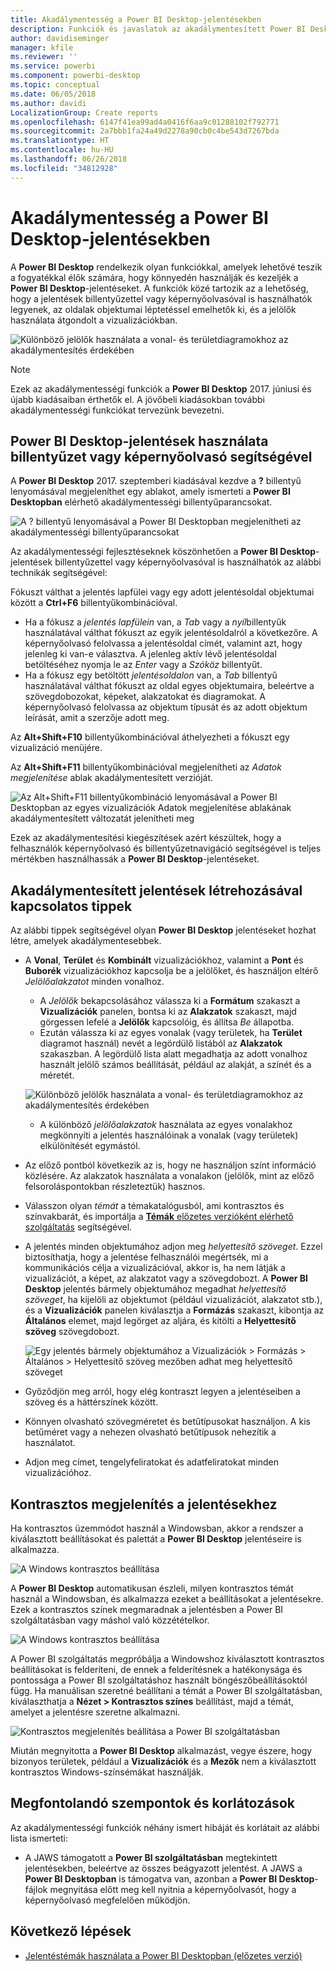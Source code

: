 ```yaml
---
title: Akadálymentesség a Power BI Desktop-jelentésekben
description: Funkciók és javaslatok az akadálymentesített Power BI Desktop-jelentések létrehozásához
author: davidiseminger
manager: kfile
ms.reviewer: ''
ms.service: powerbi
ms.component: powerbi-desktop
ms.topic: conceptual
ms.date: 06/05/2018
ms.author: davidi
LocalizationGroup: Create reports
ms.openlocfilehash: 6147f41ea99ad4a0416f6aa9c01288102f792771
ms.sourcegitcommit: 2a7bbb1fa24a49d2278a90cb0c4be543d7267bda
ms.translationtype: HT
ms.contentlocale: hu-HU
ms.lasthandoff: 06/26/2018
ms.locfileid: "34812928"
---
```

# <a name="accessibility-in-power-bi-desktop-reports"></a>Akadálymentesség a Power BI Desktop-jelentésekben
A **Power BI Desktop** rendelkezik olyan funkciókkal, amelyek lehetővé teszik a fogyatékkal élők számára, hogy könnyedén használják és kezeljék a **Power BI Desktop**-jelentéseket. A funkciók közé tartozik az a lehetőség, hogy a jelentések billentyűzettel vagy képernyőolvasóval is használhatók legyenek, az oldalak objektumai léptetéssel emelhetők ki, és a jelölők használata átgondolt a vizualizációkban.

![Különböző jelölők használata a vonal- és területdiagramokhoz az akadálymentesítés érdekében](media/desktop-accessibility/accessibility_01.png)

> [!NOTE]
> Ezek az akadálymentességi funkciók a **Power BI Desktop** 2017. júniusi és újabb kiadásaiban érthetők el. A jövőbeli kiadásokban további akadálymentességi funkciókat tervezünk bevezetni.
> 
> 

## <a name="consuming-a-power-bi-desktop-report-with-a-keyboard-or-screen-reader"></a>Power BI Desktop-jelentések használata billentyűzet vagy képernyőolvasó segítségével
A **Power BI Desktop** 2017. szeptemberi kiadásával kezdve a **?** billentyű lenyomásával megjeleníthet egy ablakot, amely ismerteti a **Power BI Desktopban** elérhető akadálymentességi billentyűparancsokat.

![A ? billentyű lenyomásával a Power BI Desktopban megjelenítheti az akadálymentességi billentyűparancsokat](media/desktop-accessibility/accessibility_03.png)

Az akadálymentességi fejlesztéseknek köszönhetően a **Power BI Desktop**-jelentések billentyűzettel vagy képernyőolvasóval is használhatók az alábbi technikák segítségével:

Fókuszt válthat a jelentés lapfülei vagy egy adott jelentésoldal objektumai között a **Ctrl+F6** billentyűkombinációval.

* Ha a fókusz a *jelentés lapfülein* van, a *Tab* vagy a *nyíl*billentyűk használatával válthat fókuszt az egyik jelentésoldalról a következőre. A képernyőolvasó felolvassa a jelentésoldal címét, valamint azt, hogy jelenleg ki van-e választva. A jelenleg aktív lévő jelentésoldal betöltéséhez nyomja le az *Enter* vagy a *Szóköz* billentyűt.
* Ha a fókusz egy betöltött *jelentésoldalon* van, a *Tab* billentyű használatával válthat fókuszt az oldal egyes objektumaira, beleértve a szövegdobozokat, képeket, alakzatokat és diagramokat. A képernyőolvasó felolvassa az objektum típusát és az adott objektum leírását, amit a szerzője adott meg. 

Az **Alt+Shift+F10** billentyűkombinációval áthelyezheti a fókuszt egy vizualizáció menüjére.

Az **Alt+Shift+F11** billentyűkombinációval megjelenítheti az *Adatok megjelenítése* ablak akadálymentesített verzióját.

![Az Alt+Shift+F11 billentyűkombináció lenyomásával a Power BI Desktopban az egyes vizualizációk Adatok megjelenítése ablakának akadálymentesített változatát jelenítheti meg](media/desktop-accessibility/accessibility_04.png)

Ezek az akadálymentesítési kiegészítések azért készültek, hogy a felhasználók képernyőolvasó és billentyűzetnavigáció segítségével is teljes mértékben használhassák a **Power BI Desktop**-jelentéseket.

## <a name="tips-for-creating-accessible-reports"></a>Akadálymentesített jelentések létrehozásával kapcsolatos tippek
Az alábbi tippek segítségével olyan **Power BI Desktop** jelentéseket hozhat létre, amelyek akadálymentesebbek.

* A **Vonal**, **Terület** és **Kombinált** vizualizációkhoz, valamint a **Pont** és **Buborék** vizualizációkhoz kapcsolja be a jelölőket, és használjon eltérő *Jelölőalakzatot* minden vonalhoz.
  
  * A *Jelölők* bekapcsolásához válassza ki a **Formátum** szakaszt a **Vizualizációk** panelen, bontsa ki az **Alakzatok** szakaszt, majd görgessen lefelé a **Jelölők** kapcsolóig, és állítsa *Be* állapotba.
  * Ezután válassza ki az egyes vonalak (vagy területek, ha **Terület** diagramot használ) nevét a legördülő listából az **Alakzatok** szakaszban. A legördülő lista alatt megadhatja az adott vonalhoz használt jelölő számos beállítását, például az alakját, a színét és a méretét.
  
  ![Különböző jelölők használata a vonal- és területdiagramokhoz az akadálymentesítés érdekében](media/desktop-accessibility/accessibility_01.png)
  
  * A különböző *jelölőalakzatok* használata az egyes vonalakhoz megkönnyíti a jelentés használóinak a vonalak (vagy területek) elkülönítését egymástól.
* Az előző pontból következik az is, hogy ne használjon színt információ közlésére. Az alakzatok használata a vonalakon (jelölők, mint az előző felsoroláspontokban részleteztük) hasznos.
* Válasszon olyan *témát* a témakatalógusból, ami kontrasztos és színvakbarát, és importálja a [**Témák** előzetes verzióként elérhető szolgáltatás](desktop-report-themes.md) segítségével.
* A jelentés minden objektumához adjon meg *helyettesítő szöveget*. Ezzel biztosíthatja, hogy a jelentése felhasználói megértsék, mi a kommunikációs célja a vizualizációval, akkor is, ha nem látják a vizualizációt, a képet, az alakzatot vagy a szövegdobozt. A **Power BI Desktop** jelentés bármely objektumához megadhat *helyettesítő szöveget*, ha kijelöli az objektumot (például vizualizációt, alakzatot stb.), és a **Vizualizációk** panelen kiválasztja a **Formázás** szakaszt, kibontja az **Általános** elemet, majd legörget az aljára, és kitölti a **Helyettesítő szöveg** szövegdobozt.
  
  ![Egy jelentés bármely objektumához a Vizualizációk > Formázás > Általános > Helyettesítő szöveg mezőben adhat meg helyettesítő szöveget](media/desktop-accessibility/accessibility_02.png)
* Győződjön meg arról, hogy elég kontraszt legyen a jelentéseiben a szöveg és a háttérszínek között.
* Könnyen olvasható szövegméretet és betűtípusokat használjon. A kis betűméret vagy a nehezen olvasható betűtípusok nehezítik a használatot.
* Adjon meg címet, tengelyfeliratokat és adatfeliratokat minden vizualizációhoz.

## <a name="high-contrast-support-for-reports"></a>Kontrasztos megjelenítés a jelentésekhez

Ha kontrasztos üzemmódot használ a Windowsban, akkor a rendszer a kiválasztott beállításokat és palettát a **Power BI Desktop** jelentéseire is alkalmazza. 

![A Windows kontrasztos beállítása](media/desktop-accessibility/accessibility_05.png)

A **Power BI Desktop** automatikusan észleli, milyen kontrasztos témát használ a Windowsban, és alkalmazza ezeket a beállításokat a jelentésekre. Ezek a kontrasztos színek megmaradnak a jelentésben a Power BI szolgáltatásban vagy máshol való közzétételkor.

![A Windows kontrasztos beállítása](media/desktop-accessibility/accessibility_05b.png)

A Power BI szolgáltatás megpróbálja a Windowshoz kiválasztott kontrasztos beállításokat is felderíteni, de ennek a felderítésnek a hatékonysága és pontossága a Power BI szolgáltatáshoz használt böngészőbeállításoktól függ. Ha manuálisan szeretné beállítani a témát a Power BI szolgáltatásban, kiválaszthatja a **Nézet > Kontrasztos színes** beállítást, majd a témát, amelyet a jelentésre szeretne alkalmazni.

![Kontrasztos megjelenítés beállítása a Power BI szolgáltatásban](media/desktop-accessibility/accessibility_06.png)

Miután megnyitotta a **Power BI Desktop** alkalmazást, vegye észere, hogy bizonyos területek, például a **Vizualizációk** és a **Mezők** nem a kiválasztott kontrasztos Windows-színsémákat használják.


## <a name="considerations-and-limitations"></a>Megfontolandó szempontok és korlátozások
Az akadálymentességi funkciók néhány ismert hibáját és korlátait az alábbi lista ismerteti:

* A JAWS támogatott a **Power BI szolgáltatásban** megtekintett jelentésekben, beleértve az összes beágyazott jelentést. A JAWS a **Power BI Desktopban** is támogatva van, azonban a **Power BI Desktop**-fájlok megnyitása előtt meg kell nyitnia a képernyőolvasót, hogy a képernyőolvasó megfelelően működjön.

## <a name="next-steps"></a>Következő lépések
* [Jelentéstémák használata a Power BI Desktopban (előzetes verzió)](desktop-report-themes.md)

